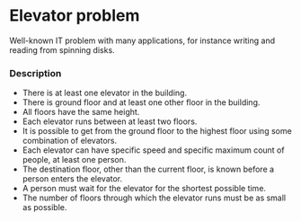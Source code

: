 # Elevator problem

Well-known IT problem with many applications, for instance writing and reading from spinning disks.

### Description

- There is at least one elevator in the building.
- There is ground floor and at least one other floor in the building.
- All floors have the same height.
- Each elevator runs between at least two floors.
- It is possible to get from the ground floor to the highest floor using some combination of elevators.
- Each elevator can have specific speed and specific maximum count of people, at least one person.
- The destination floor, other than the current floor, is known before a person enters the elevator.
- A person must wait for the elevator for the shortest possible time.
- The number of floors through which the elevator runs must be as small as possible.
